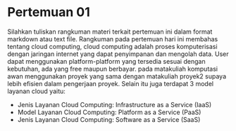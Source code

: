 # Pertemuan 01

Silahkan tuliskan rangkuman materi terkait pertemuan ini dalam format markdown
atau text file.
Rangkuman pada pertemuan hari ini membahas tentang cloud computing, cloud computing adalah proses komputerisasi dengan jaringan internet yang dapat penyimpanan dan mengolah data. User dapat menggunakan platform-platform yang tersedia sesuai dengan kebutuhan, ada yang free maupun berbayar. pada matakuliah komputasi awan menggunakan proyek yang sama dengan matakuliah proyek2 supaya lebih efisien dalam pengerjaan proyek.
Selain itu juga terdapat 3 model layanan cloud yaitu:
- Jenis Layanan Cloud Computing: Infrastructure as a Service (IaaS)
- Model Layanan Cloud Computing: Platform as a Service (PaaS)
- Jenis Layanan Cloud Computing: Software as a Service (SaaS)
